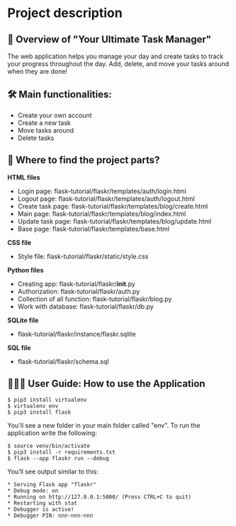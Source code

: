 # Project description 
## 📝 Overview of "Your Ultimate Task Manager" 

The web application helps you manage your day and create tasks to track your progress throughout the day. Add, delete, and move your tasks around when they are done!

## 🛠️ Main functionalities: 
- Create your own account 
- Create a new task 
- Move tasks around  
- Delete tasks


## 📍 Where to find the project parts? 

**HTML files**
- Login page: flask-tutorial/flaskr/templates/auth/login.html 
- Logout page: flask-tutorial/flaskr/templates/auth/logout.html 
- Create task page: flask-tutorial/flaskr/templates/blog/create.html 
- Main page: flask-tutorial/flaskr/templates/blog/index.html 
- Update task page: flask-tutorial/flaskr/templates/blog/update.html 
- Base page: flask-tutorial/flaskr/templates/base.html

**CSS file**
- Style file: flask-tutorial/flaskr/static/style.css

**Python files**
- Creating app: flask-tutorial/flaskr/__init__.py
- Authorization: flask-tutorial/flaskr/auth.py
- Collection of all function: flask-tutorial/flaskr/blog.py
- Work with database: flask-tutorial/flaskr/db.py

**SQLite file**
- flask-tutorial/flaskr/instance/flaskr.sqlite

**SQL file**
- flask-tutorial/flaskr/schema.sql

## 👩🏽‍💻 User Guide: How to use the Application 
```
$ pip3 install virtualenv
$ virtualenv env
$ pip3 install flask 
```
You'll see a new folder in your main folder called "env". To run the application write the following: 
```
$ source venv/bin/activate
$ pip3 install -r requirements.txt
$ flask --app flaskr run --debug
```
You’ll see output similar to this:
```
* Serving Flask app "flaskr"
* Debug mode: on
* Running on http://127.0.0.1:5000/ (Press CTRL+C to quit)
* Restarting with stat
* Debugger is active!
* Debugger PIN: nnn-nnn-nnn
```
